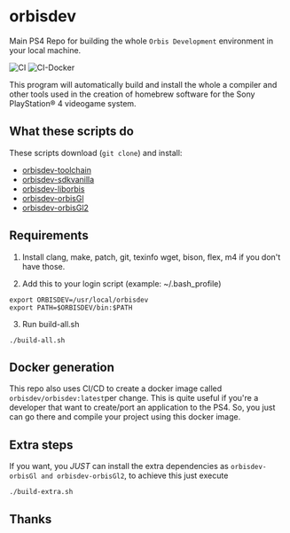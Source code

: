 # orbisdev
Main PS4 Repo for building the whole `Orbis Development` environment in your local machine.

![CI](https://github.com/orbisdev/orbisdev/workflows/CI/badge.svg)
![CI-Docker](https://github.com/orbisdev/orbisdev/workflows/CI-Docker/badge.svg)

This program will automatically build and install the whole a compiler and other tools used in the creation of homebrew software for the Sony PlayStation® 4 videogame system.

## What these scripts do

These scripts download (`git clone`) and install: 
- [orbisdev-toolchain](https://github.com/orbisdev/orbisdev-toolchain "orbisdev-toolchain") 
- [orbisdev-sdkvanilla](https://github.com/orbisdev/orbisdev-sdkvanilla "orbisdev-sdkvanilla") 
- [orbisdev-liborbis](https://github.com/orbisdev/orbisdev-liborbis "orbisdev-liborbis") 
- [orbisdev-orbisGl](https://github.com/orbisdev/orbisdev-orbisGl "orbisdev-orbisGl") 
- [orbisdev-orbisGl2](https://github.com/orbisdev/orbisdev-orbisGl2 "orbisdev-orbisGl2")

## Requirements

1. Install clang, make, patch, git, texinfo wget, bison, flex, m4 if you don't have those.

2. Add this to your login script (example: ~/.bash_profile)  
```
export ORBISDEV=/usr/local/orbisdev
export PATH=$ORBISDEV/bin:$PATH
```

3. Run build-all.sh  
```
./build-all.sh
```

## Docker generation
This repo also uses CI/CD to create a docker image called `orbisdev/orbisdev:latest`per change. This is quite useful if you're a developer that want to create/port an application to the PS4. So, you just can go there and compile your project using this docker image.

## Extra steps
If you want, you *JUST* can install the extra dependencies as `orbisdev-orbisGl and orbisdev-orbisGl2`, to achieve this just execute

```
./build-extra.sh
```

## Thanks
